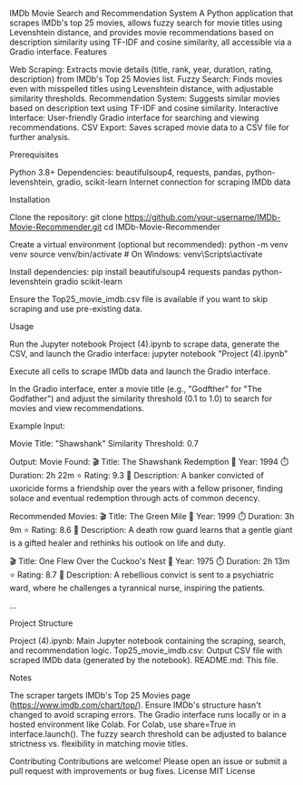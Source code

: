 IMDb Movie Search and Recommendation System
A Python application that scrapes IMDb's top 25 movies, allows fuzzy search for movie titles using Levenshtein distance, and provides movie recommendations based on description similarity using TF-IDF and cosine similarity, all accessible via a Gradio interface.
Features

Web Scraping: Extracts movie details (title, rank, year, duration, rating, description) from IMDb's Top 25 Movies list.
Fuzzy Search: Finds movies even with misspelled titles using Levenshtein distance, with adjustable similarity thresholds.
Recommendation System: Suggests similar movies based on description text using TF-IDF and cosine similarity.
Interactive Interface: User-friendly Gradio interface for searching and viewing recommendations.
CSV Export: Saves scraped movie data to a CSV file for further analysis.

Prerequisites

Python 3.8+
Dependencies: beautifulsoup4, requests, pandas, python-levenshtein, gradio, scikit-learn
Internet connection for scraping IMDb data

Installation

Clone the repository:
git clone https://github.com/your-username/IMDb-Movie-Recommender.git
cd IMDb-Movie-Recommender


Create a virtual environment (optional but recommended):
python -m venv venv
source venv/bin/activate  # On Windows: venv\Scripts\activate


Install dependencies:
pip install beautifulsoup4 requests pandas python-levenshtein gradio scikit-learn


Ensure the Top25_movie_imdb.csv file is available if you want to skip scraping and use pre-existing data.


Usage

Run the Jupyter notebook Project (4).ipynb to scrape data, generate the CSV, and launch the Gradio interface:
jupyter notebook "Project (4).ipynb"


Execute all cells to scrape IMDb data and launch the Gradio interface.

In the Gradio interface, enter a movie title (e.g., "Godfther" for "The Godfather") and adjust the similarity threshold (0.1 to 1.0) to search for movies and view recommendations.


Example
Input:

Movie Title: "Shawshank"
Similarity Threshold: 0.7

Output:
Movie Found:
🎬 Title: The Shawshank Redemption
📅 Year: 1994
⏱️ Duration: 2h 22m
⭐ Rating: 9.3
📜 Description: A banker convicted of uxoricide forms a friendship over the years with a fellow prisoner, finding solace and eventual redemption through acts of common decency.

Recommended Movies:
🎬 Title: The Green Mile
📅 Year: 1999
⏱️ Duration: 3h 9m
⭐ Rating: 8.6
📜 Description: A death row guard learns that a gentle giant is a gifted healer and rethinks his outlook on life and duty.

🎬 Title: One Flew Over the Cuckoo's Nest
📅 Year: 1975
⏱️ Duration: 2h 13m
⭐ Rating: 8.7
📜 Description: A rebellious convict is sent to a psychiatric ward, where he challenges a tyrannical nurse, inspiring the patients.

...

Project Structure

Project (4).ipynb: Main Jupyter notebook containing the scraping, search, and recommendation logic.
Top25_movie_imdb.csv: Output CSV file with scraped IMDb data (generated by the notebook).
README.md: This file.

Notes

The scraper targets IMDb's Top 25 Movies page (https://www.imdb.com/chart/top/). Ensure IMDb's structure hasn't changed to avoid scraping errors.
The Gradio interface runs locally or in a hosted environment like Colab. For Colab, use share=True in interface.launch().
The fuzzy search threshold can be adjusted to balance strictness vs. flexibility in matching movie titles.

Contributing
Contributions are welcome! Please open an issue or submit a pull request with improvements or bug fixes.
License
MIT License
